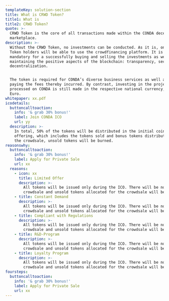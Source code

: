 ```yaml
---
templateKey: solution-section
title: What is CRWD Token?
title1: What is
title2: CRWD Token?
quote: >-
  CRWD Token is the core of all transactions made within the CONDA decentralized
  marketplace.
description: >-
  Without the CRWD Token, no investments can be conducted. As it is, only CRWD
  Token holders will be able to use the crowdfinancing platform. It is also
  mandatory for a successfully buying and selling the investments as well as
  maintaining the positive aspects of the blockchain: transparency, security and
  decentralization.


  The token is required for CONDA’s diverse business services as well as for
  paying the fees thereby incurred. By contrast, investing in the projects
  processed on CONDA is still made in the respective national currency, e.g. in
  Euro.
whitepaper: xx.pdf
icodetails:
  buttoncalltoaction:
    info: '& grab 30% bonus!'
    label: Join CONDA ICO
    url: yy
  description: >-
    In total, 50% of the tokens will be distributed in the initial coin
    offering, which includes the tokens sold and bonus tokens distributed. After
    the crowdsale, unsold tokens will be burned.
reasonswhy:
  buttoncalltoaction:
    info: '& grab 30% bonus!'
    label: Apply for Private Sale
    url: xx
  reasons:
    - icon: xx
      title: Limited Offer
      description: >-
        All tokens will be issued only during the ICO. There will be no second
        crowdsale and unsold tokens allocated for the crowdsale will be burned.
    - title: Constant Demand
      description: >-
        All tokens will be issued only during the ICO. There will be no second
        crowdsale and unsold tokens allocated for the crowdsale will be burned.
    - title: Compliant with Regulations
      description: >-
        All tokens will be issued only during the ICO. There will be no second
        crowdsale and unsold tokens allocated for the crowdsale will be burned.
    - title: R&D-Program
      description: >-
        All tokens will be issued only during the ICO. There will be no second
        crowdsale and unsold tokens allocated for the crowdsale will be burned.
    - title: Loyalty Program
      description: >-
        All tokens will be issued only during the ICO. There will be no second
        crowdsale and unsold tokens allocated for the crowdsale will be burned.
foursteps:
  buttoncalltoaction:
    info: '& grab 30% bonus!'
    label: Apply for Private Sale
    url: xx
---
```


